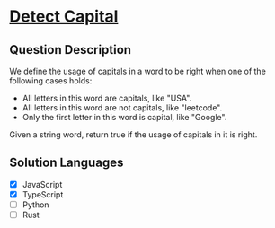 # [Detect Capital](https://leetcode.com/problems/detect-capital)

## Question Description

We define the usage of capitals in a word to be right when one of the following cases holds:

- All letters in this word are capitals, like "USA".
- All letters in this word are not capitals, like "leetcode".
- Only the first letter in this word is capital, like "Google".

Given a string word, return true if the usage of capitals in it is right.

## Solution Languages

- [x] JavaScript
- [x] TypeScript
- [ ] Python
- [ ] Rust
